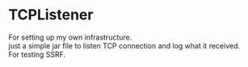 # TCPListener
For setting up my own infrastructure.
<br>
just a simple jar file to listen TCP connection and log what it received.
<br>
For testing SSRF.

